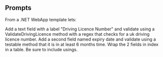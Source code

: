 ## Prompts

From a .NET WebApp template lets:

Add a text field with a label "Driving Licence Number" and validate using a ValidateDrivingLicence method with a regex that checks for a uk driving licence number. Add a second field named expiry date and validate using a testable method that it is in at least 6 months time. Wrap the 2 fields in index in a table. Be sure to include usings.
